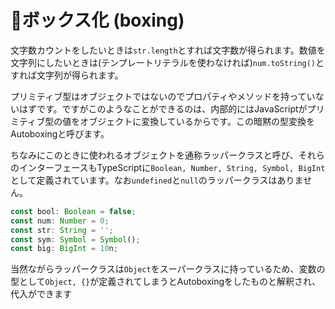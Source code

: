 # 🚧ボックス化 \(boxing\)

文字数カウントをしたいときは`str.length`とすれば文字数が得られます。数値を文字列にしたいときは\(テンプレートリテラルを使わなければ\)`num.toString()`とすれば文字列が得られます。

プリミティブ型はオブジェクトではないのでプロパティやメソッドを持っていないはずです。ですがこのようなことができるのは、内部的にはJavaScriptがプリミティブ型の値をオブジェクトに変換しているからです。この暗黙の型変換をAutoboxingと呼びます。

ちなみにこのときに使われるオブジェクトを通称ラッパークラスと呼び、それらのインターフェースもTypeScriptに`Boolean, Number, String, Symbol, BigInt`として定義されています。なお`undefined`と`null`のラッパークラスはありません。

```typescript
const bool: Boolean = false;
const num: Number = 0;
const str: String = '';
const sym: Symbol = Symbol();
const big: BigInt = 10n;
```

当然ながらラッパークラスは`Object`をスーパークラスに持っているため、変数の型として`Object, {}`が定義されてしまうとAutoboxingをしたものと解釈され、代入ができます

